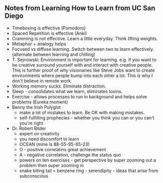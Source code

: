 ## Notes from Learning How to Learn from UC San Diego

* Timeboxing is effective (Pomodoro)
* Spaced Repetition is effective (Anki)
* Cramming is not effective. Learn a little everyday. Think lifting weights.
* Metaphor + analogy helps
* Focused vs diffuse learning. Switch between two to learn effectively. (alternate between learning and chilling)
* T. Sejnowski: Environment is important for learning. e.g. if you want to be creative surround yourself with and interact with creative people. 
This is further proof of why visionaries like Steve Jobs want to create environments where people bump into each
other a lot. This is why I don't believe in remote work. 
* Working memory sucks. Eliminate distraction.
* Sleep - consolidates what we learn, eliminates toxins.
* Exercise - allows processes to run in background and helps solve problems (Eureka moment)
* Benny the Irish Polyglot 
  * make a lot of mistakes to learn. Be OK with making mistakes.
  * self-fulfilling prophecies - whether you think you can or you can't you're right.
* Dr. Robert Bilder
  * expert on creativity
  * you need discomfort to learn
  * OCEAN (mine is 88-55-95-65-23) 
  * O - positive correlatins great achievement
  * A - negative correlation, challenge the status quo
  * powers on ten exercises - get perspective by super zooming out a problem then super zooming in
  * snake biting tail = benzene ring - serendipity - ideas that arise from subconscious
